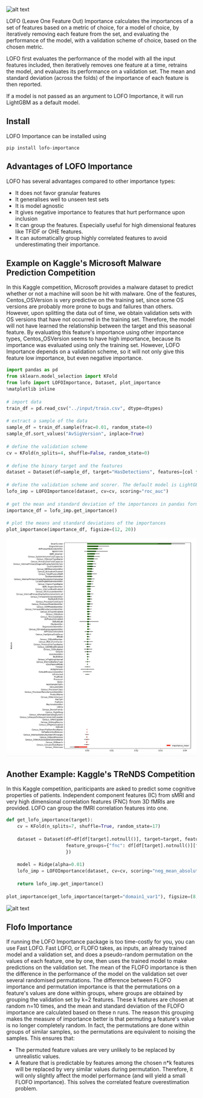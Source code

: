 ![alt text](docs/lofo_logo.png?raw=true "Title")

LOFO (Leave One Feature Out) Importance calculates the importances of a set of features based on a metric of choice, for a model of choice, by iteratively removing each feature from the set, and evaluating the performance of the model, with a validation scheme of choice, based on the chosen metric.

LOFO first evaluates the performance of the model with all the input features included, then iteratively removes one feature at a time, retrains the model, and evaluates its performance on a validation set. The mean and standard deviation (across the folds) of the importance of each feature is then reported.

If a model is not passed as an argument to LOFO Importance, it will run LightGBM as a default model.

## Install

LOFO Importance can be installed using

```
pip install lofo-importance
```

## Advantages of LOFO Importance

LOFO has several advantages compared to other importance types:

* It does not favor granular features
* It generalises well to unseen test sets
* It is model agnostic
* It gives negative importance to features that hurt performance upon inclusion
* It can group the features. Especially useful for high dimensional features like TFIDF or OHE features.
* It can automatically group highly correlated features to avoid underestimating their importance.

## Example on Kaggle's Microsoft Malware Prediction Competition

In this Kaggle competition, Microsoft provides a malware dataset to predict whether or not a machine will soon be hit with malware. One of the features, Centos_OSVersion is very predictive on the training set, since some OS versions are probably more prone to bugs and failures than others. However, upon splitting the data out of time, we obtain validation sets with OS versions that have not occurred in the training set. Therefore, the model will not have learned the relationship between the target and this seasonal feature. By evaluating this feature's importance using other importance types, Centos_OSVersion seems to have high importance, because its importance was evaluated using only the training set. However, LOFO Importance depends on a validation scheme, so it will not only give this feature low importance, but even negative importance.

```python
import pandas as pd
from sklearn.model_selection import KFold
from lofo import LOFOImportance, Dataset, plot_importance
%matplotlib inline

# import data
train_df = pd.read_csv("../input/train.csv", dtype=dtypes)

# extract a sample of the data
sample_df = train_df.sample(frac=0.01, random_state=0)
sample_df.sort_values("AvSigVersion", inplace=True)

# define the validation scheme
cv = KFold(n_splits=4, shuffle=False, random_state=0)

# define the binary target and the features
dataset = Dataset(df=sample_df, target="HasDetections", features=[col for col in train_df.columns if col != target])

# define the validation scheme and scorer. The default model is LightGBM
lofo_imp = LOFOImportance(dataset, cv=cv, scoring="roc_auc")

# get the mean and standard deviation of the importances in pandas format
importance_df = lofo_imp.get_importance()

# plot the means and standard deviations of the importances
plot_importance(importance_df, figsize=(12, 20))
```

![alt text](docs/plot_importance.png?raw=true "Title")

## Another Example: Kaggle's TReNDS Competition

In this Kaggle competition, pariticipants are asked to predict some cognitive properties of patients.
Independent component features (IC) from sMRI and very high dimensional correlation features (FNC) from 3D fMRIs are provided.
LOFO can group the fMRI correlation features into one.

```python
def get_lofo_importance(target):
    cv = KFold(n_splits=7, shuffle=True, random_state=17)

    dataset = Dataset(df=df[df[target].notnull()], target=target, features=loading_features,
                      feature_groups={"fnc": df[df[target].notnull()][fnc_features].values
                      })

    model = Ridge(alpha=0.01)
    lofo_imp = LOFOImportance(dataset, cv=cv, scoring="neg_mean_absolute_error", model=model)

    return lofo_imp.get_importance()

plot_importance(get_lofo_importance(target="domain1_var1"), figsize=(8, 8), kind="box")
```

![alt text](docs/plot_importance_box.png?raw=true "Title")

## Flofo Importance

If running the LOFO Importance package is too time-costly for you, you can use Fast LOFO. Fast LOFO, or FLOFO takes, as inputs, an already trained model and a validation set, and does a pseudo-random permutation on the values of each feature, one by one, then uses the trained model to make predictions on the validation set. The mean of the FLOFO importance is then the difference in the performance of the model on the validation set over several randomised permutations.
The difference between FLOFO importance and permutation importance is that the permutations on a feature's values are done within groups, where groups are obtained by grouping the validation set by k=2 features. These k features are chosen at random n=10 times, and the mean and standard deviation of the FLOFO importance are calculated based on these n runs.
The reason this grouping makes the measure of importance better is that permuting a feature's value is no longer completely random. In fact, the permutations are done within groups of similar samples, so the permutations are equivalent to noising the samples. This ensures that:

* The permuted feature values are very unlikely to be replaced by unrealistic values.
* A feature that is predictable by features among the chosen n*k features will be replaced by very similar values during permutation. Therefore, it will only slightly affect the model performance (and will yield a small FLOFO importance). This solves the correlated feature overestimation problem.
